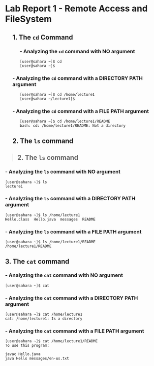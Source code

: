 # Lab Report 1 - Remote Access and FileSystem

<ol markdown="1">
  
  ## 1. The `cd` Command

  <ol markdown="1">
    
  ### - Analyzing the `cd` command with **NO** argument
  
  ```
  [user@sahara ~]$ cd
  [user@sahara ~]$
  ```

  </ol>

  ### - Analyzing the `cd` command with a **DIRECTORY PATH** argument

  <ol markdown="1">

  ```
  [user@sahara ~]$ cd /home/lecture1
  [user@sahara ~/lecture1]$ 
  ```

  </ol>

  ### - Analyzing the `cd` command with a **FILE PATH** argument

  <ol markdown="1">

  ```
  [user@sahara ~]$ cd /home/lecture1/README
  bash: cd: /home/lecture1/README: Not a directory
  ```

  </ol>

  ## 2. The `ls` command

</ol>
  


> ## 2. The `ls` command


### - Analyzing the `ls` command with **NO** argument 

```
[user@sahara ~]$ ls
lecture1
```

### - Analyzing the `ls` command with a **DIRECTORY PATH** argument

```
[user@sahara ~]$ ls /home/lecture1
Hello.class  Hello.java  messages  README
```

###  - Analyzing the `ls` command with a **FILE PATH** argument

```
[user@sahara ~]$ ls /home/lecture1/README
/home/lecture1/README
```

## 3. The `cat` command

### - Analyzing the `cat` command with **NO** argument

```
[user@sahara ~]$ cat

```

### - Analyzing the `cat` command with a **DIRECTORY PATH** argument

```
[user@sahara ~]$ cat /home/lecture1
cat: /home/lecture1: Is a directory
```

###  - Analyzing the `cat` command with a **FILE PATH** argument

```
[user@sahara ~]$ cat /home/lecture1/README
To use this program:

javac Hello.java
java Hello messages/en-us.txt
```



